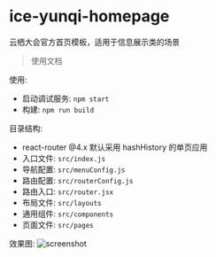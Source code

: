# ice-yunqi-homepage

云栖大会官方首页模板，适用于信息展示类的场景

> 使用文档

使用:

- 启动调试服务: `npm start`
- 构建: `npm run build`

目录结构:

- react-router @4.x 默认采用 hashHistory 的单页应用
- 入口文件: `src/index.js`
- 导航配置: `src/menuConfig.js`
- 路由配置: `src/routerConfig.js`
- 路由入口: `src/router.jsx`
- 布局文件: `src/layouts`
- 通用组件: `src/components`
- 页面文件: `src/pages`

效果图:
![screenshot](https://img.alicdn.com/tfs/TB1ZuTBtbwrBKNjSZPcXXXpapXa-2840-1596.png)
